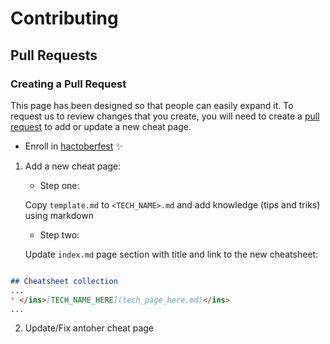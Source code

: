# Contributing

## Pull Requests

### Creating a Pull Request

This page has been designed so that people can easily expand it.
To request us to review changes that you create, you will need to create a [pull request](https://www.digitalocean.com/community/tutorials/how-to-create-a-pull-request-on-github)
to add or update a new cheat page.

* Enroll in [hactoberfest](https://hacktoberfest.digitalocean.com/register) ✨

1) Add a new cheat page:
    * Step one:

    Copy `template.md` to `<TECH_NAME>.md` and add knowledge (tips and triks) using markdown 

    * Step two:

    Update `index.md` page section with title and link to the new cheatsheet:

```markdown

## Cheatsheet collection
...
* </ins>[TECH_NAME_HERE](tech_page_here.md)</ins>
...
```

2) Update/Fix antoher cheat page